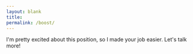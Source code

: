 ```yaml
---
layout: blank
title: 
permalink: /boost/
---
```

<p>
I'm pretty excited about this position, so I made your job easier. Let's talk more!
</p>

<div class="boost-container">
    <div class="boost-qualifications image"></div>
    <div class="boost-key image"></div>
    <div class="boost-mask image"></div>
</div>



<style>
    .boost-container{
        position:relative;
    }
    .image{
        position:absolute;
        width:850px;
        height:583px;
        left: 50%;
        -webkit-transform: translateX(-50%);
        -moz-transform: translateX(-50%);
        -ms-transform: translateX(-50%);
        -o-transform: translateX(-50%);
        transform: translateX(-50%);
        top:10px;
        margin-bottom:10px;
        border-radius:15px;
    }
    .boost-qualifications{
        background: url("/assets/boost.png");
        background-size: 100%;
        background-repeat: no-repeat;
    }
    .boost-key{
        background: url("/assets/boostkey.png");
        background-size: 100%;
        background-repeat: no-repeat;
        opacity:1;
        top:12px;
    }
    .boost-mask{
        background: url("/assets/boostmask.png");
        background-size: 100%;
        background-repeat: no-repeat;
        opacity:0;
    }
    .boost-mask:hover { 
        opacity:1.0;
        -webkit-transition: all 0.2s ease-in-out;
        -moz-transition: all 0.2s ease-in-out;
        -o-transition: all 0.2s ease-in-out;
        transition: all 0.2s ease-in-out;
    }
</style>